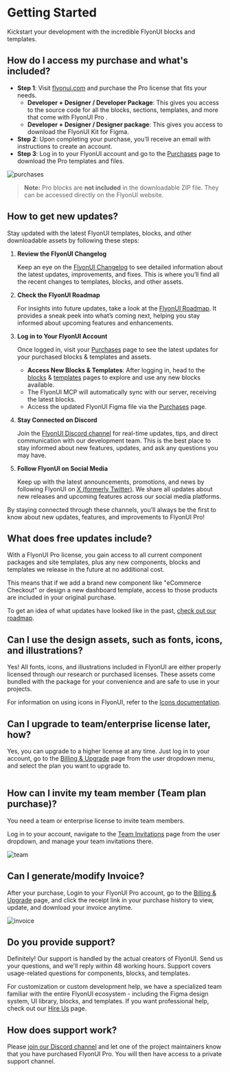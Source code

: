 # Getting Started

Kickstart your development with the incredible FlyonUI blocks and templates.

<!-- How do I access my purchase and what's included? -->
## How do I access my purchase and what's included?

- **Step 1**: Visit <a class="link link-primary"  href="https://flyonui.com/">flyonui.com</a> and purchase the Pro license that fits your needs.
    - **Developer + Designer / Developer Package**: This gives you access to the source code for all the blocks, sections, templates, and more that come with FlyonUI Pro .
    - **Developer + Designer / Designer package**: This gives you access to download the FlyonUI Kit for Figma.
- **Step 2**: Upon completing your purchase, you'll receive an email with instructions to create an account.
- **Step 3**: Log in to your FlyonUI account and go to the <a class="link link-primary font-semibold"  href="https://flyonui.com/purchases">Purchases</a> page to download the Pro templates and files.

<img src="https://cdn.flyonui.com/fy-assets/assets/images/purchases.webp" alt="purchases" class="shadow-md rounded-md">

> **Note:** Pro blocks are **not included** in the downloadable ZIP file. They can be accessed directly on the FlyonUI website.
> 

<!-- How to get new updates? -->
## How to get new updates?

Stay updated with the latest FlyonUI templates, blocks, and other downloadable assets by following these steps:

1. **Review the FlyonUI Changelog**
    
    Keep an eye on the <a class="link link-primary"  href="https://flyonui.com/docs/changelog/?theme=light">FlyonUI Changelog</a> to see detailed information about the latest updates, improvements, and fixes. This is where you’ll find all the recent changes to templates, blocks, and other assets.
    
2. **Check the FlyonUI Roadmap**
    
    For insights into future updates, take a look at the <a class="link link-primary"  href="https://github.com/orgs/themeselection/projects/38/views/2">FlyonUI Roadmap</a>. It provides a sneak peek into what’s coming next, helping you stay informed about upcoming features and enhancements.
    
3. **Log in to Your FlyonUI Account**
    
    Once logged in, visit your <a class="link link-primary"  href="https://flyonui.com/purchases">Purchases</a> page to see the latest updates for your purchased blocks & templates and assets. 
    
    - **Access New Blocks & Templates**: After logging in, head to the <a class="link link-primary"  href="https://flyonui.com/blocks">blocks</a> & <a class="link link-primary"  href="https://flyonui.com/templates">templates</a> pages to explore and use any new blocks available.
    - The FlyonUI MCP will automatically sync with our server, receiving the latest blocks.
    - Access the updated FlyonUI Figma file via the <a class="link link-primary"  href="https://flyonui.com/purchases">Purchases</a> page.
4. **Stay Connected on Discord**
    
    Join the <a class="link link-primary"  href="https://discord.gg/4eeurUVvTy">FlyonUI Discord channel</a> for real-time updates, tips, and direct communication with our development team. This is the best place to stay informed about new features, updates, and ask any questions you may have.
    
5. **Follow FlyonUI on Social Media**
    
    Keep up with the latest announcements, promotions, and news by following FlyonUI on <a class="link link-primary"  href="https://x.com/flyonui">X (formerly Twitter)</a>. We share all updates about new releases and upcoming features across our social media platforms.
    

By staying connected through these channels, you’ll always be the first to know about new updates, features, and improvements to FlyonUI Pro!

<!-- What does free updates include? -->
## What does free updates include?

With a FlyonUI Pro license, you gain access to all current component packages and site templates, plus any new components, blocks and templates we release in the future at no additional cost.

This means that if we add a brand new component like "eCommerce Checkout" or design a new dashboard template, access to those products are included in your original purchase.

To get an idea of what updates have looked like in the past, <a class="link link-primary"  href="https://github.com/orgs/themeselection/projects/38/views/2">check out our roadmap</a>.

<!-- Can I use the design assets, such as fonts, icons, and illustrations? -->
## Can I use the design assets, such as fonts, icons, and illustrations?

Yes! All fonts, icons, and illustrations included in FlyonUI are either properly licensed through our research or purchased licenses. These assets come bundled with the package for your convenience and are safe to use in your projects.

For information on using icons in FlyonUI, refer to the [Icons documentation](customization/icons/).

<!-- Can I upgrade to team/enterprise license later, how? -->
## Can I upgrade to team/enterprise license later, how?

Yes, you can upgrade to a higher license at any time. Just log in to your account, go to the <a class="link link-primary"  href="https://flyonui.com/billing">Billing & Upgrade</a> page from the user dropdown menu, and select the plan you want to upgrade to.

<img src="https://cdn.flyonui.com/fy-assets/assets/images/upgrade.webp" alt="" class="shadow-md rounded-md">

<!-- How can I invite my team member (Team plan purchase)? -->
## How can I invite my team member (Team plan purchase)?

You need a team or enterprise license to invite team members.

Log in to your account, navigate to the <a class="link link-primary"  href="https://flyonui.com/team-invitations">Team Invitations</a> page from the user dropdown, and manage your team invitations there.

<img src="https://cdn.flyonui.com/fy-assets/assets/images/team.webp" alt="team" class="shadow-md rounded-md">

<!-- Can I generate/modify Invoice? -->
## Can I generate/modify Invoice?

After your purchase, Login to your FlyonUI Pro account, go to the <a class="link link-primary"  href="https://flyonui.com/billing">Billing & Upgrade</a> page, and click the receipt link in your purchase history to view, update, and download your invoice anytime.

<img src="https://cdn.flyonui.com/fy-assets/assets/images/invoice.webp" alt="invoice" class="shadow-md rounded-md">
    

<!-- Do you provide support? -->
## Do you provide support?

Definitely! Our support is handled by the actual creators of FlyonUI. Send us your questions, and we'll reply within 48 working hours. Support covers usage-related questions for components, blocks, and templates.

For customization or custom development help, we have a specialized team familiar with the entire FlyonUI ecosystem - including the Figma design system, UI library, blocks, and templates. If you want professional help, check out our <a class="link link-primary"  href="https://themeselection.com/hire-us/">Hire Us</a> page.

<!-- How does support work? -->
## How does support work?

Please <a class="link link-primary"  href="https://discord.com/invite/kBHkY7DekX">join our Discord channel</a> and let one of the project maintainers know that you have purchased FlyonUI Pro. You will then have access to a private support channel.
